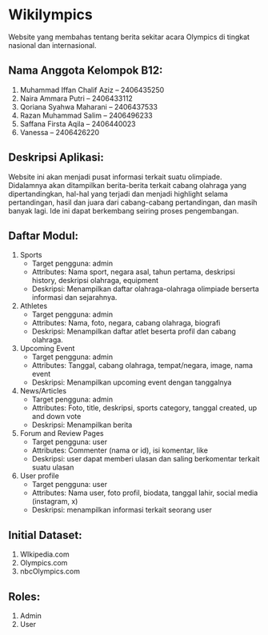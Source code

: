 # Wikilympics
Website yang membahas tentang berita sekitar acara Olympics di tingkat nasional dan internasional.

## Nama Anggota Kelompok B12:
1. Muhammad Iffan Chalif Aziz – 2406435250
2. Naira Ammara Putri – 2406433112
3. Qoriana Syahwa Maharani – 2406437533
4. Razan Muhammad Salim – 2406496233
5. Saffana Firsta Aqila – 2406440023
6. Vanessa – 2406426220

## Deskripsi Aplikasi:
Website ini akan menjadi pusat informasi terkait suatu olimpiade. Didalamnya akan ditampilkan berita-berita terkait cabang olahraga yang dipertandingkan, hal-hal yang terjadi dan menjadi highlight selama pertandingan, hasil dan juara dari cabang-cabang pertandingan, dan masih banyak lagi. Ide ini dapat berkembang seiring proses pengembangan.

## Daftar Modul:
1. Sports
   - Target pengguna: admin
   - Attributes: Nama sport, negara asal, tahun pertama, deskripsi history, deskripsi olahraga, equipment
   - Deskripsi: Menampilkan daftar olahraga-olahraga olimpiade berserta informasi dan sejarahnya.
2. Athletes
   - Target pengguna: admin
   - Attributes: Nama, foto, negara, cabang olahraga, biografi
   - Deskripsi: Menampilkan daftar atlet beserta profil dan cabang olahraga.
3. Upcoming Event
   - Target pengguna: admin
   - Attributes: Tanggal, cabang olahraga, tempat/negara, image, nama event
   - Deskripsi: Menampilkan upcoming event dengan tanggalnya
4. News/Articles
   - Target pengguna: admin
   - Attributes: Foto, title, deskripsi, sports category, tanggal created, up and down vote
   - Deskripsi: Menampilkan berita
5. Forum and Review Pages
   - Target pengguna: user
   - Attributes: Commenter (nama or id), isi komentar, like
   - Deskripsi: user dapat memberi ulasan dan saling berkomentar terkait suatu ulasan
6. User profile
   - Target pengguna: user
   - Attributes: Nama user, foto profil, biodata, tanggal lahir, social media (instagram, x)
   - Deskripsi: menampilkan informasi terkait seorang user

## Initial Dataset:
1. WIkipedia.com
2. Olympics.com
3. nbcOlympics.com

## Roles:
1.  Admin
2.  User
   
